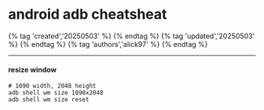 # android adb cheatsheat

{% tag 'created','20250503' %} {% endtag %} {% tag 'updated','20250503' %} {% endtag %} {% tag 'authors','alick97' %} {% endtag %}

---


#### resize window
```
# 1090 width, 2048 height
adb shell wm size 1090x2048
adb shell wm size reset

```

